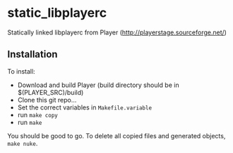 static_libplayerc
=================

Statically linked libplayerc from Player (http://playerstage.sourceforge.net/)

Installation
------------

To install:
 - Download and build Player (build directory should be in $(PLAYER_SRC)/build)
 - Clone this git repo...
 - Set the correct variables in `Makefile.variable`
 - run `make copy`
 - run `make`

You should be good to go. To delete all copied files and generated objects, `make nuke`.

